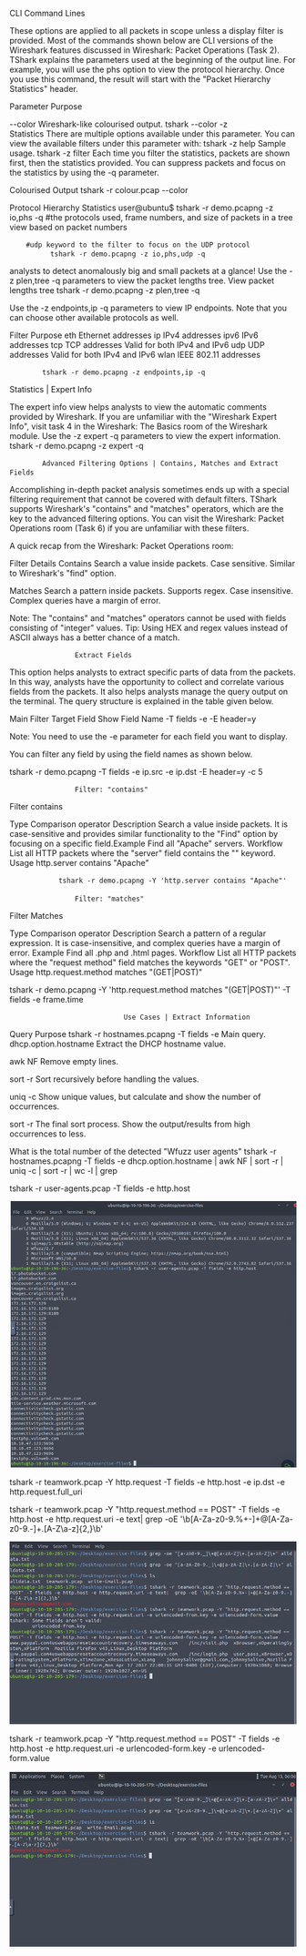 CLI Command Lines

These options are applied to all packets in scope unless a display filter is provided.
Most of the commands shown below are CLI versions of the Wireshark features discussed in Wireshark: Packet Operations (Task 2).
TShark explains the parameters used at the beginning of the output line.
For example, you will use the phs option to view the protocol hierarchy. Once you use this command, the result will start with the "Packet Hierarchy Statistics" header.

Parameter	                Purpose

--color              Wireshark-like colourised output.
                     tshark --color
-z	
                    Statistics
                    There are multiple options available under this parameter. You can view the available filters under this parameter with:
                        tshark -z help
                    Sample usage.
                        tshark -z filter
                    Each time you filter the statistics, packets are shown first, then the statistics provided. You can suppress packets and focus on the statistics by using the -q parameter.

Colourised Output
               tshark -r colour.pcap --color 

Protocol Hierarchy Statistics
                    user@ubuntu$ tshark -r demo.pcapng -z io,phs -q
          #the protocols used, frame numbers, and size of packets in a tree view based on packet numbers

        #udp keyword to the filter to focus on the UDP protocol
              tshark -r demo.pcapng -z io,phs,udp -q 



analysts to detect anomalously big and small packets at a glance! Use the -z plen,tree 
-q parameters to view the packet lengths tree. View packet lengths tree
            tshark -r demo.pcapng -z plen,tree -q


 Use the -z endpoints,ip -q parameters to view IP endpoints. Note that you can choose other available protocols as well.

Filter	                Purpose
eth                 Ethernet addresses
ip                  IPv4 addresses
ipv6                IPv6 addresses
tcp                 TCP addresses
                    Valid for both IPv4 and IPv6
udp                 UDP addresses
                    Valid for both IPv4 and IPv6
wlan                IEEE 802.11 addresses

            tshark -r demo.pcapng -z endpoints,ip -q

Statistics | Expert Info

The expert info view helps analysts to view the automatic comments provided by Wireshark. If you are unfamiliar with the "Wireshark Expert Info", visit task 4 in the Wireshark: The Basics room of the Wireshark module. Use the -z expert -q parameters to view the expert information.
            tshark -r demo.pcapng -z expert -q

            Advanced Filtering Options | Contains, Matches and Extract Fields

Accomplishing in-depth packet analysis sometimes ends up with a special filtering requirement that cannot be covered with default filters. TShark supports Wireshark's "contains" and "matches" operators, which are the key to the advanced filtering options. You can visit the Wireshark: Packet Operations room (Task 6) if you are unfamiliar with these filters. 

A quick recap from the Wireshark: Packet Operations room:

Filter	                    Details
Contains            Search a value inside packets.
                    Case sensitive.
                    Similar to Wireshark's "find" option.

Matches	            Search a pattern inside packets.
                    Supports regex.
                    Case insensitive.
                    Complex queries have a margin of error.

Note: The "contains" and "matches" operators cannot be used with fields consisting of "integer" values.
Tip: Using HEX and regex values instead of ASCII always has a better chance of a match.


                    Extract Fields

This option helps analysts to extract specific parts of data from the packets. In this way, analysts have the opportunity to collect and correlate various fields from the packets. It also helps analysts manage the query output on the terminal. The query structure is explained in the table given below.

Main Filter	        Target Field	        Show Field Name
-T fields	        -e <field name>	                -E header=y

Note: You need to use the -e parameter for each field you want to display.

You can filter any field by using the field names as shown below.

 tshark -r demo.pcapng -T fields -e ip.src -e ip.dst -E header=y -c 5 

                    Filter: "contains"

Filter              contains

Type	            Comparison operator
Description	        Search a value inside packets. It is case-sensitive and provides similar 
                    functionality to the  "Find" option by focusing on a specific field.Example	Find all "Apache" servers.
Workflow	        List all HTTP packets where the "server" field contains the "<identifier to search>" keyword.
Usage               http.server contains "Apache"

                tshark -r demo.pcapng -Y 'http.server contains "Apache"'

                    Filter: "matches"

Filter                  Matches

Type	                Comparison operator
Description	            Search a pattern of a regular expression. It is case-insensitive, 
                        and complex queries have a margin of error.
Example	                Find all .php and .html pages.
Workflow	            List all HTTP packets where the "request method" field 
                        matches the keywords "GET" or "POST".
Usage                   http.request.method matches "(GET|POST)"

tshark -r demo.pcapng -Y 'http.request.method matches "(GET|POST)"' -T fields -e frame.time


                                Use Cases | Extract Information 

Query	                                        Purpose
tshark -r hostnames.pcapng -T fields -e         Main query.
dhcp.option.hostname                            Extract the DHCP hostname value.
                                    
awk NF                                          Remove empty lines.

sort -r                                         Sort recursively before handling the values.

uniq -c                                         Show unique values, but calculate 
                                                and show the number of  occurrences.

sort -r                                         The final sort process.
                                                Show the output/results from high occurrences to less.


What is the total number of the detected "Wfuzz user agents"
tshark -r hostnames.pcapng -T fields -e dhcp.option.hostname | awk NF | sort -r | uniq -c | sort -r | wc -l | grep <name>




tshark -r user-agents.pcap -T fields -e http.host

![alt text](Images/Find_HTTPHost.png)

tshark -r teamwork.pcap -Y http.request -T fields -e http.host -e ip.dst -e http.request.full_uri





tshark -r teamwork.pcap -Y "http.request.method == POST" -T fields -e http.host -e http.request.uri -e text|  grep -oE '\b[A-Za-z0-9.%+-]+@[A-Za-z0-9.-]+.[A-Z\a-z]{2,}\b'


![alt text](Images/ExtractEmail_urlencoded.png)



tshark -r teamwork.pcap -Y "http.request.method == POST" -T fields -e http.host -e http.request.uri -e urlencoded-form.key -e urlencoded-form.value

![alt text](Images/ExtractEmail.png)
